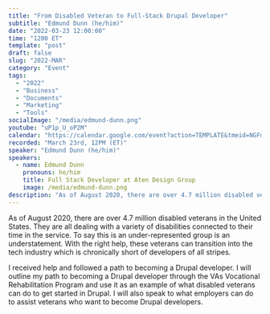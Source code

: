 ```yaml
---
title: "From Disabled Veteran to Full-Stack Drupal Developer"
subtitle: "Edmund Dunn (he/him)"
date: "2022-03-23 12:00:00"
time: "1200 ET"
template: "post"
draft: false
slug: "2022-MAR"
category: "Event"
tags:
  - "2022"
  - "Business"
  - "Documents"
  - "Marketing"
  - "Tools"
socialImage: "/media/edmund-dunn.png"
youtube: "uP1p_U_oP2M"
calendar: "https://calendar.google.com/event?action=TEMPLATE&tmeid=NGFmaGw3MmduM2NiZ2t2YzJwY2I4cXJwaTMgYWNjZXNzaWJpbGl0eXRhbGtzQG0&tmsrc=accessibilitytalks%40gmail.com"
recorded: "March 23rd, 12PM (ET)"
speaker: "Edmund Dunn (he/him)"
speakers:
  - name: Edmund Dunn
    pronouns: he/him
    title: Full Stack Developer at Aten Design Group
    image: /media/edmund-dunn.png
description: "As of August 2020, there are over 4.7 million disabled veterans in the United States. They are all dealing with a variety of disabilities connected to their time in the service. To say this is an under-represented group is an understatement. With the right help, these veterans can transition into the tech industry which is chronically short of developers of all stripes."
---
```

As of August 2020, there are over 4.7 million disabled veterans in the United States. They are all dealing with a variety of disabilities connected to their time in the service. To say this is an under-represented group is an understatement. With the right help, these veterans can transition into the tech industry which is chronically short of developers of all stripes.

I received help and followed a path to becoming a Drupal developer. I will outline my path to becoming a Drupal developer through the VAs Vocational Rehabilitation Program and use it as an example of what disabled veterans can do to get started in Drupal. I will also speak to what employers can do to assist veterans who want to become Drupal developers.
